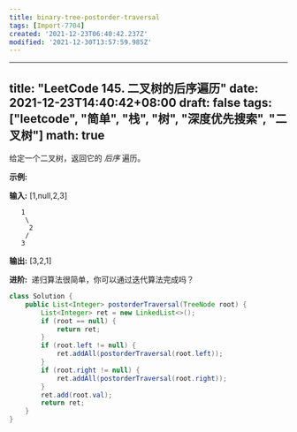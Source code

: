 ```yaml
---
title: binary-tree-postorder-traversal
tags: [Import-7704]
created: '2021-12-23T06:40:42.237Z'
modified: '2021-12-30T13:57:59.985Z'
---
```


---
title: "LeetCode 145. 二叉树的后序遍历"
date: 2021-12-23T14:40:42+08:00
draft: false
tags: ["leetcode", "简单", "栈", "树", "深度优先搜索", "二叉树"]
math: true
---

给定一个二叉树，返回它的 _后序_ 遍历。

<!--more-->

**示例:**

**输入:** [1,null,2,3]

```
   1
    \
     2
    /
   3
```

**输出:** [3,2,1]

**进阶:**  递归算法很简单，你可以通过迭代算法完成吗？

```java
class Solution {
    public List<Integer> postorderTraversal(TreeNode root) {
        List<Integer> ret = new LinkedList<>();
        if (root == null) {
            return ret;
        }
        if (root.left != null) {
            ret.addAll(postorderTraversal(root.left));
        }
        if (root.right != null) {
            ret.addAll(postorderTraversal(root.right));
        }
        ret.add(root.val);
        return ret;
    }
}
```
